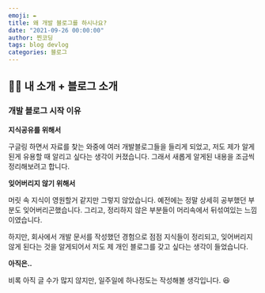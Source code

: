 ```yaml
---
emoji: ✒️
title: 왜 개발 블로그를 하시나요?
date: "2021-09-26 00:00:00"
author: 찐코딩
tags: blog devlog
categories: 블로그
---
```


## 🙋‍♂️ 내 소개 + 블로그 소개
### 개발 블로그 시작 이유
**지식공유를 위해서**

구글링 하면서 자료를 찾는 와중에 여러 개발블로그들을 들리게 되었고, 저도 제가 알게된게 유용할 때 알리고 싶다는 생각이 커졌습니다. 그래서 새롭게 알게된 내용을 조금씩 정리해보려고 합니다.

**잊어버리지 않기 위해서**

머릿 속 지식이 영원할거 같지만 그렇지 않았습니다. 예전에는 정말 상세히 공부했던 부분도 잊어버리곤했습니다. 그리고, 정리하지 않은 부분들이 머리속에서 뒤섞여있는 느낌이였습니다.

하지만, 회사에서 개발 문서를 작성했던 경험으로 점점 지식들이 정리되고, 잊어버리지 않게 된다는 것을 알게되어서 저도 제 개인 블로그를 갖고 싶다는 생각이 들었습니다.

**아직은..**

비록 아직 글 수가 많지 않지만, 일주일에 하나정도는 작성해볼 생각입니다. 😆

```toc
```
